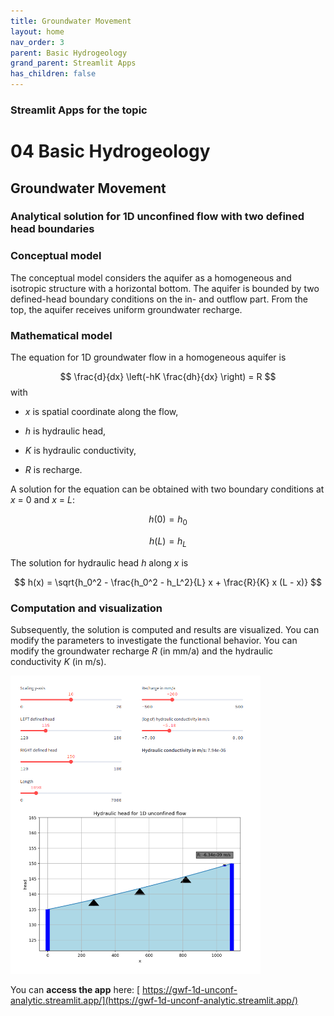 ```yaml
---
title: Groundwater Movement
layout: home
nav_order: 3
parent: Basic Hydrogeology
grand_parent: Streamlit Apps
has_children: false
---
```


<script type="text/javascript" async
    src="https://cdnjs.cloudflare.com/ajax/libs/mathjax/3.2.2/es5/tex-mml-chtml.js">
</script>

### Streamlit Apps for the topic

# 04 Basic Hydrogeology



## Groundwater Movement



### Analytical solution for 1D unconfined flow with two defined head boundaries

### Conceptual model

The conceptual model considers the aquifer as a homogeneous and isotropic structure with a horizontal bottom. The aquifer is bounded by two defined-head boundary conditions on the in- and outflow part. From the top, the aquifer receives uniform groundwater recharge.

### Mathematical model

The equation for 1D groundwater flow in a homogeneous aquifer is


$$
\frac{d}{dx} \left(-hK \frac{dh}{dx} \right) = R
$$
with

- *x* is spatial coordinate along the flow,

- *h* is hydraulic head,

- *K* is hydraulic conductivity,

- *R* is recharge.

A solution for the equation can be obtained with two boundary conditions at *x* = 0 and *x* = *L*:


$$
h(0) = h_0
$$

$$
h(L)=h_L
$$



The solution for hydraulic head *h* along *x* is

$$
h(x) = \sqrt{h_0^2 - \frac{h_0^2 - h_L^2}{L} x + \frac{R}{K} x (L - x)}
$$


### Computation and visualization

Subsequently, the solution is computed and results are visualized. You can modify the parameters to investigate the functional behavior. You can modify the groundwater recharge *R* (in mm/a) and the hydraulic conductivity *K* (in m/s).



<img src="..\assets\images\st\04\GWF 1D unconf analytic ST.png" alt="screenshot of the app" width="400"/>

You can **access the app** here: [ https://gwf-1d-unconf-analytic.streamlit.app/](https://gwf-1d-unconf-analytic.streamlit.app/)



